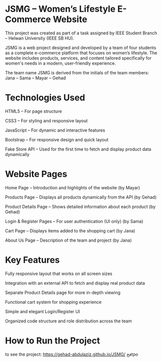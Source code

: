  # JSMG – Women’s Lifestyle E-Commerce Website
This project was created as part of a task assigned by IEEE Student Branch – Helwan University (IEEE SB HU).

JSMG is a web project designed and developed by a team of four students as a complete e-commerce platform that focuses on women’s lifestyle. The website includes products, services, and content tailored specifically for women's needs in a modern, user-friendly experience.

The team name JSMG is derived from the initials of the team members:
Jana – Sama – Mayar – Gehad

# Technologies Used
HTML5 – For page structure

CSS3 – For styling and responsive layout

JavaScript – For dynamic and interactive features

Bootstrap – For responsive design and quick layout

Fake Store API – Used for the first time to fetch and display product data dynamically

# Website Pages
Home Page – Introduction and highlights of the website (by Mayar)

Products Page – Displays all products dynamically from the API (by Gehad)

Product Details Page – Shows detailed information about each product (by Gehad)

Login & Register Pages – For user authentication (UI only) (by Sama)

Cart Page – Displays items added to the shopping cart (by Jana)

About Us Page – Description of the team and project (by Jana)

# Key Features
Fully responsive layout that works on all screen sizes

Integration with an external API to fetch and display real product data 

Separate Product Details page for more in-depth viewing

Functional cart system for shopping experience

Simple and elegant Login/Register UI

Organized code structure and role distribution across the team


# How to Run the Project
to see the project: https://gehad-abdulaziz.github.io/JSMG/
فخtpo
